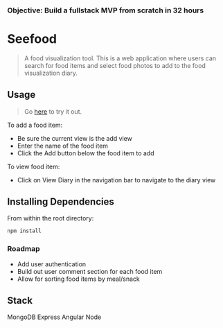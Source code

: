 ### Objective: Build a fullstack MVP from scratch in 32 hours

# Seefood

> A food visualization tool. This is a web application where users can search for food items and select food photos to add to the food visualization diary.

## Usage

> Go [here](http://seefoodseeyourfood.herokuapp.com) to try it out.

To add a food item:

- Be sure the current view is the add view
- Enter the name of the food item 
- Click the Add button below the food item to add

To view food item:

- Click on View Diary in the navigation bar to navigate to the diary view

## Installing Dependencies

From within the root directory:

```sh
npm install
```

### Roadmap

- Add user authentication
- Build out user comment section for each food item
- Allow for sorting food items by meal/snack

## Stack
MongoDB
Express
Angular
Node
